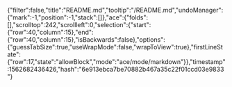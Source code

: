 {"filter":false,"title":"README.md","tooltip":"/README.md","undoManager":{"mark":-1,"position":-1,"stack":[]},"ace":{"folds":[],"scrolltop":242,"scrollleft":0,"selection":{"start":{"row":40,"column":15},"end":{"row":40,"column":15},"isBackwards":false},"options":{"guessTabSize":true,"useWrapMode":false,"wrapToView":true},"firstLineState":{"row":17,"state":"allowBlock","mode":"ace/mode/markdown"}},"timestamp":1562682436426,"hash":"6e913ebca7be70882b467a35c22f01ccd03e9833"}
